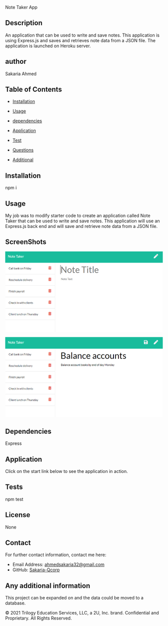 Note Taker App
 
  ## Description
   An application that can be used to write and save notes. This application is using Express.js and saves and retrieves note data from a JSON file. The application is launched on Heroku server.

  ## author
  Sakaria Ahmed

  ## Table of Contents
  - [Installation](#installation)
  - [Usage](#usage)
  - [dependencies](#dependencies)
  - [Application](#Application)
  - [Test](#tests)
  
  - [Questions](#Question)
  - [Additional](#additional)

  ## Installation
  npm i

  ## Usage

  My job was to modify starter code to create an application called Note Taker that can be used to write and save notes. This application will use an Express.js back end and will save and retrieve note data from a JSON file.




## ScreenShots



![Existing notes are listed in the left-hand column with empty fields on the right-hand side for the new note’s title and text.](./Assets/11-express-homework-demo-01.png)

![Note titled “Balance accounts” reads, “Balance account books by end of day Monday,” with other notes listed on the left.](./Assets/11-express-homework-demo-02.png)

  ## Dependencies
   Express

  ## Application
  Click on the start link below to see the application in action. 
  
  ## Tests
  npm test
  ## License
  None
  
  
  ## Contact
  For further contact information, contact me here:
  * Email Address: ahmedsakaria32@gmail.com
  * GitHub: [Sakaria-Qcorp](https://github.com/Sakaria-Qcorp)
  
  ## Any additional information
  This project can be expanded on and the data could be moved to a database.

  






© 2021 Trilogy Education Services, LLC, a 2U, Inc. brand. Confidential and Proprietary. All Rights Reserved.
